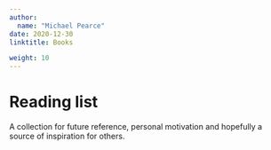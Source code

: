 ```yaml
---
author:
  name: "Michael Pearce"
date: 2020-12-30
linktitle: Books

weight: 10
---
```


# Reading list

A collection for future reference, personal motivation and hopefully a source of inspiration for others.